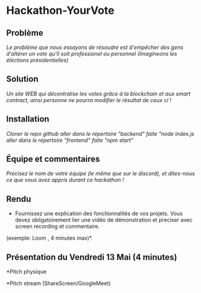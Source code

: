 # Hackathon-YourVote

## Problème
*Le problème que nous essayons de résoudre est d'empêcher des gens d'altérer un vote qu'il soit professionel ou personnel
(Imagineons les éléctions présidentielles)*

## Solution
*Un site WEB qui décentralise les votes grâce à la blockchain et aux smart contract, ainsi personne ne pourra modifier le résultat de ceux ci !*

## Installation
*Cloner le repo github
aller dans le répertoire "backend" faite "node index.js
aller dans le répertoire "frontend" faite "npm start"*

## Équipe et commentaires
*Précisez le nom de votre équipe (le même que sur le discord), et dites-nous ce que vous avez appris durant ce hackathon !*

## Rendu
* Fournissez une explication des fonctionnalités de vos projets. Vous devez obligatoirement lier une vidéo de démonstration et preciser avec screen recording et commentaire.

(exemple: Loom , 4 minutes max)*.

## Présentation du Vendredi 13 Mai (4 minutes) 

*Pitch physique 

 *Pitch stream (ShareScreen/GoogleMeet)

